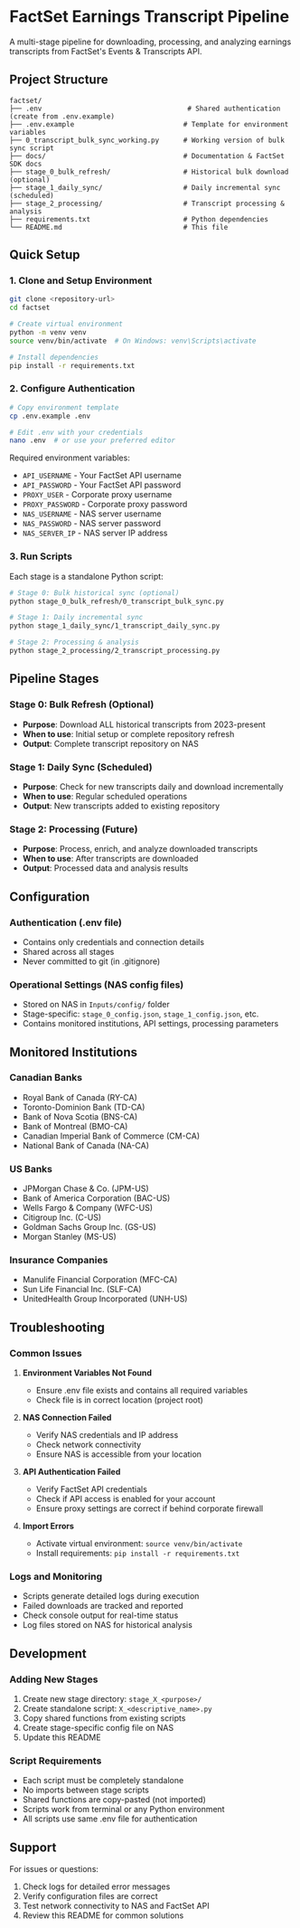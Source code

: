 # FactSet Earnings Transcript Pipeline

A multi-stage pipeline for downloading, processing, and analyzing earnings transcripts from FactSet's Events & Transcripts API.

## Project Structure

```
factset/
├── .env                                    # Shared authentication (create from .env.example)
├── .env.example                           # Template for environment variables
├── 0_transcript_bulk_sync_working.py      # Working version of bulk sync script
├── docs/                                  # Documentation & FactSet SDK docs
├── stage_0_bulk_refresh/                  # Historical bulk download (optional)
├── stage_1_daily_sync/                    # Daily incremental sync (scheduled)
├── stage_2_processing/                    # Transcript processing & analysis
├── requirements.txt                       # Python dependencies
└── README.md                              # This file
```

## Quick Setup

### 1. Clone and Setup Environment

```bash
git clone <repository-url>
cd factset

# Create virtual environment
python -m venv venv
source venv/bin/activate  # On Windows: venv\Scripts\activate

# Install dependencies
pip install -r requirements.txt
```

### 2. Configure Authentication

```bash
# Copy environment template
cp .env.example .env

# Edit .env with your credentials
nano .env  # or use your preferred editor
```

Required environment variables:
- `API_USERNAME` - Your FactSet API username
- `API_PASSWORD` - Your FactSet API password  
- `PROXY_USER` - Corporate proxy username
- `PROXY_PASSWORD` - Corporate proxy password
- `NAS_USERNAME` - NAS server username
- `NAS_PASSWORD` - NAS server password
- `NAS_SERVER_IP` - NAS server IP address

### 3. Run Scripts

Each stage is a standalone Python script:

```bash
# Stage 0: Bulk historical sync (optional)
python stage_0_bulk_refresh/0_transcript_bulk_sync.py

# Stage 1: Daily incremental sync
python stage_1_daily_sync/1_transcript_daily_sync.py

# Stage 2: Processing & analysis
python stage_2_processing/2_transcript_processing.py
```

## Pipeline Stages

### Stage 0: Bulk Refresh (Optional)
- **Purpose**: Download ALL historical transcripts from 2023-present
- **When to use**: Initial setup or complete repository refresh
- **Output**: Complete transcript repository on NAS

### Stage 1: Daily Sync (Scheduled)
- **Purpose**: Check for new transcripts daily and download incrementally
- **When to use**: Regular scheduled operations
- **Output**: New transcripts added to existing repository

### Stage 2: Processing (Future)
- **Purpose**: Process, enrich, and analyze downloaded transcripts
- **When to use**: After transcripts are downloaded
- **Output**: Processed data and analysis results

## Configuration

### Authentication (.env file)
- Contains only credentials and connection details
- Shared across all stages
- Never committed to git (in .gitignore)

### Operational Settings (NAS config files)
- Stored on NAS in `Inputs/config/` folder
- Stage-specific: `stage_0_config.json`, `stage_1_config.json`, etc.
- Contains monitored institutions, API settings, processing parameters

## Monitored Institutions

### Canadian Banks
- Royal Bank of Canada (RY-CA)
- Toronto-Dominion Bank (TD-CA)
- Bank of Nova Scotia (BNS-CA)
- Bank of Montreal (BMO-CA)
- Canadian Imperial Bank of Commerce (CM-CA)
- National Bank of Canada (NA-CA)

### US Banks
- JPMorgan Chase & Co. (JPM-US)
- Bank of America Corporation (BAC-US)
- Wells Fargo & Company (WFC-US)
- Citigroup Inc. (C-US)
- Goldman Sachs Group Inc. (GS-US)
- Morgan Stanley (MS-US)

### Insurance Companies
- Manulife Financial Corporation (MFC-CA)
- Sun Life Financial Inc. (SLF-CA)
- UnitedHealth Group Incorporated (UNH-US)

## Troubleshooting

### Common Issues

1. **Environment Variables Not Found**
   - Ensure .env file exists and contains all required variables
   - Check file is in correct location (project root)

2. **NAS Connection Failed**
   - Verify NAS credentials and IP address
   - Check network connectivity
   - Ensure NAS is accessible from your location

3. **API Authentication Failed**
   - Verify FactSet API credentials
   - Check if API access is enabled for your account
   - Ensure proxy settings are correct if behind corporate firewall

4. **Import Errors**
   - Activate virtual environment: `source venv/bin/activate`
   - Install requirements: `pip install -r requirements.txt`

### Logs and Monitoring

- Scripts generate detailed logs during execution
- Failed downloads are tracked and reported
- Check console output for real-time status
- Log files stored on NAS for historical analysis

## Development

### Adding New Stages
1. Create new stage directory: `stage_X_<purpose>/`
2. Create standalone script: `X_<descriptive_name>.py`
3. Copy shared functions from existing scripts
4. Create stage-specific config file on NAS
5. Update this README

### Script Requirements
- Each script must be completely standalone
- No imports between stage scripts
- Shared functions are copy-pasted (not imported)
- Scripts work from terminal or any Python environment
- All scripts use same .env file for authentication

## Support

For issues or questions:
1. Check logs for detailed error messages
2. Verify configuration files are correct
3. Test network connectivity to NAS and FactSet API
4. Review this README for common solutions